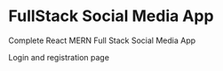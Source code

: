 # FullStack Social Media App
Complete React MERN Full Stack Social Media App

Login and registration page



